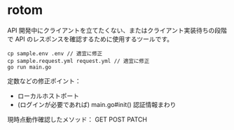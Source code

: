 # rotom
API 開発中にクライアントを立てたくない、またはクライアント実装待ちの段階で API のレスポンスを確認するために使用するツールです。
```
cp sample.env .env // 適宜に修正
cp sample.request.yml request.yml // 適宜に修正
go run main.go
```
定数などの修正ポイント：
- ローカルホストポート
- (ログインが必要であれば) main.go#init() 認証情報まわり

現時点動作確認したメソッド：
GET
POST
PATCH
